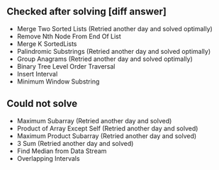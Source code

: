 ## Checked after solving [diff answer]

- Merge Two Sorted Lists (Retried another day and solved optimally)
- Remove Nth Node From End Of List
- Merge K SortedLists
- Palindromic Substrings (Retried another day and solved optimally)
- Group Anagrams (Retried another day and solved optimally)
- Binary Tree Level Order Traversal
- Insert Interval
- Minimum Window Substring

## Could not solve

- Maximum Subarray (Retried another day and solved)
- Product of Array Except Self (Retried another day and solved)
- Maximum Product Subarray (Retried another day and solved)
- 3 Sum (Retried another day and solved)
- Find Median from Data Stream
- Overlapping Intervals
